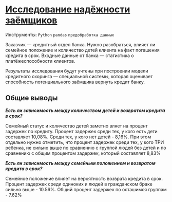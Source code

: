 
# [Исследование надёжности заёмщиков](https://github.com/Igaime/Practicum/blob/main/02.%20%D0%98%D1%81%D1%81%D0%BB%D0%B5%D0%B4%D0%BE%D0%B2%D0%B0%D0%BD%D0%B8%D0%B5%20%D0%BD%D0%B0%D0%B4%D1%91%D0%B6%D0%BD%D0%BE%D1%81%D1%82%D0%B8%20%D0%B7%D0%B0%D1%91%D0%BC%D1%89%D0%B8%D0%BA%D0%BE%D0%B2/%D0%98%D1%81%D1%81%D0%BB%D0%B5%D0%B4%D0%BE%D0%B2%D0%B0%D0%BD%D0%B8%D0%B5%20%D0%BD%D0%B0%D0%B4%D0%B5%D0%B6%D0%BD%D0%BE%D1%81%D1%82%D0%B8%20%D0%B7%D0%B0%D0%B5%D0%BC%D1%89%D0%B8%D0%BA%D0%BE%D0%B2.ipynb)

Инструменты: `Python` `pandas` `предобработка данных`

Заказчик — кредитный отдел банка. Нужно разобраться, влияет ли семейное положение и количество детей клиента на факт погашения кредита в срок. Входные данные от банка — статистика о платёжеспособности клиентов.

Результаты исследования будут учтены при построении модели кредитного скоринга — специальной системы, которая оценивает способность потенциального заёмщика вернуть кредит банку.

## Общие выводы

***Есть ли зависимость между количеством детей и возвратом кредита в срок?***

Семейный статус и количество детей заметно вляет на процент задержек по кредиту. Процент задержек среди тех, у кого есть дети составляет 10,08%. Среди тех, у кого нет детей - 8,16%. При этом отдельно нужно отметить, что процент задержек среди тех, у кого ТРИ ребенка, не сильно выше по сравнению с группой людей без детей и по сравнению с общим процентом задержек, который составляет 8,83%

***Есть ли зависимость между семейным положением и возвратом кредита в срок?***

Семейное положение влияет на вероятность возврата кредита в срок. Процент задержек среди одиноких и людей в гражданском браке сильно выше - 10.56%. Общий процент задержек по осташимся группам - 7.62%
